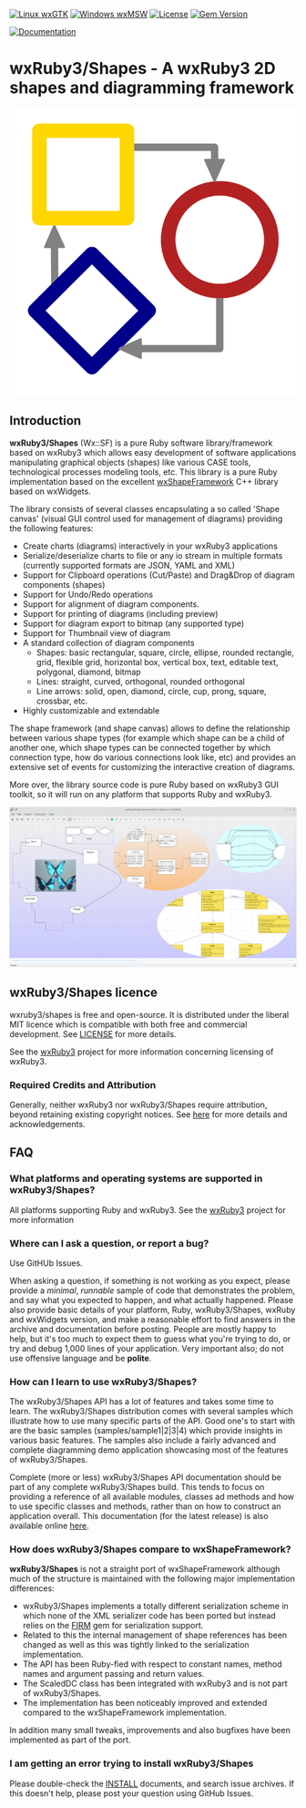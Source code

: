 [![Linux wxGTK](https://github.com/mcorino/wxRuby3-shapes/actions/workflows/linux.yml/badge.svg)](https://github.com/mcorino/wxRuby3-shapes/actions/workflows/linux.yml)
[![Windows wxMSW](https://github.com/mcorino/wxRuby3-shapes/actions/workflows/msw.yml/badge.svg)](https://github.com/mcorino/wxRuby3-shapes/actions/workflows/msw.yml)
[![License](https://img.shields.io/badge/license-MIT-yellowgreen.svg)](LICENSE)
[![Gem Version](https://badge.fury.io/rb/wxruby3-shapes.svg)](https://badge.fury.io/rb/wxruby3-shapes)

[![Documentation](https://img.shields.io/badge/docs-pages-blue.svg)](https://mcorino.github.io/wxRuby3-shapes)

# wxRuby3/Shapes - A wxRuby3 2D shapes and diagramming framework

![Logo](assets/logo.svg)

## Introduction

**wxRuby3/Shapes** (Wx::SF) is a pure Ruby software library/framework based on wxRuby3 which allows
easy development of software applications manipulating graphical objects (shapes) like various CASE 
tools, technological processes modeling tools, etc. This library is a pure Ruby implementation based
on the excellent [wxShapeFramework](https://sourceforge.net/projects/wxsf/) C++ library based on 
wxWidgets.

The library consists of several classes encapsulating a so called 'Shape canvas' (visual
GUI control used for management of diagrams) providing the following features:

- Create charts (diagrams) interactively in your wxRuby3 applications
- Serialize/deserialize charts to file or any io stream in multiple formats (currently supported formats are JSON, YAML and XML)
- Support for Clipboard operations (Cut/Paste) and Drag&Drop of diagram components (shapes)
- Support for Undo/Redo operations
- Support for alignment of diagram components.
- Support for printing of diagrams (including preview)
- Support for diagram export to bitmap (any supported type)
- Support for Thumbnail view of diagram
- A standard collection of diagram components
  - Shapes: basic rectangular, square, circle, ellipse, rounded rectangle, grid, flexible grid, horizontal box, 
            vertical box, text, editable text, polygonal, diamond, bitmap
  - Lines: straight, curved, orthogonal, rounded orthogonal
  - Line arrows: solid, open, diamond, circle, cup, prong, square, crossbar, etc.
- Highly customizable and extendable

The shape framework (and shape canvas) allows to define the relationship between various
shape types (for example which shape can be a child of another one, which shape types
can be connected together by which connection type, how do various connections look
like, etc) and provides an extensive set of events for customizing the interactive creation 
of diagrams.

More over, the library source code is pure Ruby based on wxRuby3 GUI toolkit, so it will
run on any platform that supports Ruby and wxRuby3.

![Screenshot](assets/screenshot.png)

## wxRuby3/Shapes licence

wxruby3/shapes is free and open-source. It is distributed under the liberal
MIT licence which is compatible with both free and commercial development.
See [LICENSE](LICENSE) for more details.

See the [wxRuby3](https://github.com/mcorino/wxRuby3) project for more information
concerning licensing of wxRuby3.

### Required Credits and Attribution

Generally, neither wxRuby3 nor wxRuby3/Shapes require attribution, beyond
retaining existing copyright notices. 
See [here](CREDITS.md) for more details and acknowledgements.

## FAQ

### What platforms and operating systems are supported in wxRuby3/Shapes?

All platforms supporting Ruby and wxRuby3. See the [wxRuby3](https://github.com/mcorino/wxRuby3) 
project for more information 

### Where can I ask a question, or report a bug?

Use GitHUb Issues.

When asking a question, if something is not working as you expect,
please provide a *minimal*, *runnable* sample of code that demonstrates
the problem, and say what you expected to happen, and what actually
happened. Please also provide basic details of your platform, Ruby,
wxRuby3/Shapes, wxRuby and wxWidgets version, and make a reasonable effort 
to find answers in the archive and documentation before posting. People are mostly happy
to help, but it's too much to expect them to guess what you're trying to
do, or try and debug 1,000 lines of your application.
Very important also; do not use offensive language and be **polite**.

### How can I learn to use wxRuby3/Shapes?

The wxRuby3/Shapes API has a lot of features and takes some time to learn. 
The wxRuby3/Shapes distribution comes with several samples which illustrate how 
to use many specific parts of the API. Good one's to start with are the
basic samples (samples/sample1|2|3|4) which provide insights in various basic 
features. The samples also include a fairly advanced and complete diagramming
demo application showcasing most of the features of wxRuby3/Shapes.

Complete (more or less) wxRuby3/Shapes API documentation should be part of any
complete wxRuby3/Shapes build. This tends to focus on providing a reference
of all available modules, classes ad methods and how to use specific
classes and methods, rather than on how to construct an application
overall.
This documentation (for the latest release) is also available online
[here](https://mcorino.github.io/wxRuby3-shapes/index.html).

### How does wxRuby3/Shapes compare to wxShapeFramework?

**wxRuby3/Shapes** is not a straight port of wxShapeFramework although much of the structure is maintained 
with the following major implementation differences:

- wxRuby3/Shapes implements a totally different serialization scheme in which none of the XML serializer 
code has been ported but instead relies on the [FIRM](https://github.com/mcorino/firm) gem for serialization support.
- Related to this the internal management of shape references has been changed as well as this was tightly 
linked to the serialization implementation.
- The API has been Ruby-fied with respect to constant names, method names and argument passing and return
values.
- The ScaledDC class has been integrated with wxRuby3 and is not part of wxRuby3/Shapes.
- The implementation has been noticeably improved and extended compared to the wxShapeFramework implementation.  

In addition many small tweaks, improvements and also bugfixes have been implemented as part of the port. 

### I am getting an error trying to install wxRuby3/Shapes

Please double-check the [INSTALL](INSTALL.md) documents, and search issue archives. If
this doesn't help, please post your question using GitHub Issues.
